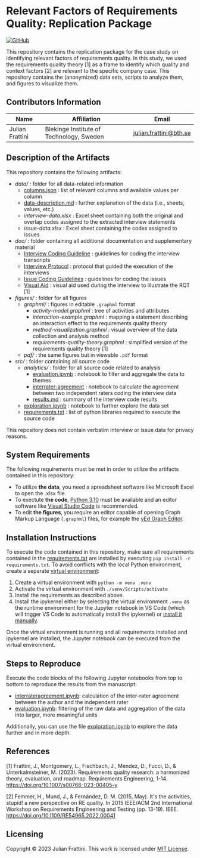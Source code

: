 # Relevant Factors of Requirements Quality: Replication Package

[![GitHub](https://img.shields.io/github/license/JulianFrattini/rqi-relf)](./LICENSE)

This repository contains the replication package for the case study on identifying relevant factors of requirements quality. In this study, we used the requirements quality theory \[1\] as a frame to identify which quality and context factors \[2\] are relevant to the specific company case. This repository contains the (anonymized) data sets, scripts to analyze them, and figures to visualize them.

## Contributors Information

| Name  | Affiliation | Email |
|---|---|---|
| Julian Frattini | Blekinge Institute of Technology, Sweden | julian.frattini@bth.se |

## Description of the Artifacts

This repository contains the following artifacts:

* *data/* : folder for all data-related information
  * [columns.json](./data/columns.json) : list of relevant columns and available values per column
  * [data-description.md](./data/data-description.md) : further explanation of the data (i.e., sheets, values, etc.)
  * *interview-data.xlsx* : Excel sheet containing both the original and overlap codes assigned to the extracted interview statements
  * *issue-data.xlsx* : Excel sheet containing the codes assigned to issues
* *doc/* : folder containing all additional documentation and supplementary material
  * [Interview Coding Guideline](./doc/Interview%20Coding%20Guideline.pdf) : guidelines for coding the interview transcripts
  * [Interview Protocol](./doc/Interview%20Protocol.pdf) : protocol that guided the execution of the interviews
  * [Issue Coding Guidelines](./doc/Issue%20Coding%20Guideline.pdf) : guidelines for coding the issues
  * [Visual Aid](./doc/Visual%20Aid.pdf) : visual aid used during the interview to illustrate the RQT \[1\]
* *figures/* : folder for all figures
  * *graphml/* : figures in editable `.graphml` format
    * *activity-model.graphml* : tree of activities and attributes
    * *interaction-example.graphml* : mapping a statement describing an interaction effect to the requirements quality theory
    * *method-visualization.graphml* : visual overview of the data collection and analysis method
    * *requirements-quality-theory.graphml* : simplified version of the requirements quality theory \[1\]
  * *pdf/* : the same figures but in viewable `.pdf` format
* *src/* : folder containing all source code
  * *analytics/* : folder for all source code related to analysis
    * [evaluation.ipynb](./src/analytics/evaluation.ipynb) : notebook to filter and aggregate the data to themes
    * [interrater-agreement](./src/analytics/interrater-agreement.ipynb) : notebook to calculate the agreement between two independent raters coding the interview data
    * [results.md](./src/analytics/results.md) : summary of the interview code results
  * [exploration.ipynb](./src/exploration.ipynb) : notebook to further explore the data set
  * [requirements.txt](./src/requirements.txt) : list of python libraries required to execute the source code

This repository does not contain verbatim interview or issue data for privacy reasons.

## System Requirements

The following requirements must be met in order to utilize the artifacts contained in this repository:

* To utilize **the data**, you need a spreadsheet software like Microsoft Excel to open the .xlsx file.
* To exectute **the code**, [Python 3.10](https://www.python.org/downloads/release/python-3100/) must be available and an editor software like [Visual Studio Code](https://code.visualstudio.com/download) is recommended.
* To edit **the figures**, you require an editor capable of opening Graph Markup Language (`.graphml`) files, for example the [yEd Graph Editor](https://www.yworks.com/products/yed).

## Installation Instructions

To execute the code contained in this repository, make sure all requirements contained in the [requirements.txt](./src/requirements.txt) are installed by executing `pip install -r requirements.txt`. To avoid conflicts with the local Python environment, create a separate [virtual environment](https://docs.python.org/3/library/venv.html):

1. Create a virtual environment with `python -m venv .venv`
2. Activate the virtual environment with `./venv/Scripts/activate`
3. Install the requirements as described above.
4. Install the ipykernel either by selecting the virtual environment `.venv` as the runtime environment for the Jupyter notebook in VS Code (which will trigger VS Code to automatically install the ipykernel) or [install it manually](https://github.com/ipython/ipykernel).

Once the virtual environment is running and all requirements installed and ipykernel are installed, the Jupyter notebook can be executed from the virtual environment.

## Steps to Reproduce

Execute the code blocks of the following Jupyter notebooks from top to bottom to reproduce the results from the manuscript:

- [interrateragreement.ipynb](./src/analytics/interrater-agreement.ipynb): calculation of the inter-rater agreement between the author and the independent rater
- [evaluation.ipynb](./src/analytics/evaluation.ipynb): filtering of the raw data and aggregation of the data into larger, more meaningful units

Additionally, you can use the file [exploration.ipynb](./src/exploration.ipynb) to explore the data further and in more depth.

## References

\[1\] Frattini, J., Montgomery, L., Fischbach, J., Mendez, D., Fucci, D., & Unterkalmsteiner, M. (2023). Requirements quality research: a harmonized theory, evaluation, and roadmap. Requirements Engineering, 1-14. https://doi.org/10.1007/s00766-023-00405-y

\[2\] Femmer, H., Mund, J., & Fernández, D. M. (2015, May). It's the activities, stupid! a new perspective on RE quality. In 2015 IEEE/ACM 2nd International Workshop on Requirements Engineering and Testing (pp. 13-19). IEEE. https://doi.org/10.1109/RE54965.2022.00041

## Licensing

Copyright © 2023 Julian Frattini. This work is licensed under [MIT License](./LICENSE).